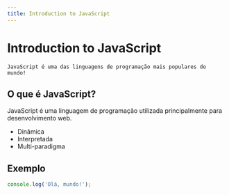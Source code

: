```yaml
---
title: Introduction to JavaScript
---
```


# Introduction to JavaScript

```{note}
JavaScript é uma das linguagens de programação mais populares do mundo!
```

## O que é JavaScript?

JavaScript é uma linguagem de programação utilizada principalmente para desenvolvimento web.

- Dinâmica
- Interpretada
- Multi-paradigma

## Exemplo

```javascript
console.log('Olá, mundo!');
``` 